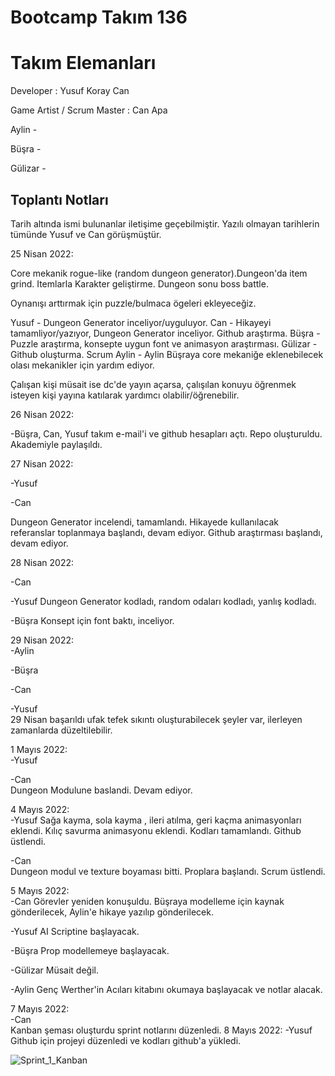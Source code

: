 # Bootcamp Takım 136

# Takım Elemanları 

Developer : Yusuf Koray Can

Game Artist / Scrum Master : Can Apa

Aylin   -

Büşra   -

Gülizar -


## Toplantı Notları

Tarih altında ismi bulunanlar iletişime geçebilmiştir.
Yazılı olmayan tarihlerin tümünde Yusuf ve Can görüşmüştür.

25 Nisan 2022:

Core mekanik rogue-like (random dungeon generator).Dungeon'da item 
grind. Itemlarla Karakter geliştirme. Dungeon sonu boss battle.

Oynanışı arttırmak için puzzle/bulmaca ögeleri ekleyeceğiz. 

Yusuf    - Dungeon Generator inceliyor/uyguluyor.
Can      - Hikayeyi tamamliyor/yazıyor, Dungeon Generator inceliyor. 
           Github araştırma.
Büşra    - Puzzle araştırma, konsepte uygun font ve animasyon araştırması.
Gülizar  - Github oluşturma. Scrum 
Aylin    - Aylin Büşraya core mekaniğe eklenebilecek olası mekanikler
           için yardım ediyor. 

Çalışan kişi müsait ise dc'de yayın açarsa, çalışılan konuyu öğrenmek
isteyen kişi yayına katılarak yardımcı olabilir/öğrenebilir.


26 Nisan 2022: 

-Büşra, Can, Yusuf
 takım e-mail'i ve github hesapları açtı. Repo oluşturuldu. Akademiyle paylaşıldı.

27 Nisan 2022:

-Yusuf

-Can

 Dungeon Generator incelendi, tamamlandı. Hikayede kullanılacak referanslar toplanmaya başlandı, devam ediyor. Github araştırması başlandı, devam ediyor.

28 Nisan 2022:

-Can

-Yusuf
 Dungeon Generator kodladı, random odaları kodladı, yanlış kodladı.

-Büşra
 Konsept için font baktı, inceliyor.

29 Nisan 2022:\
-Aylin

-Büşra

-Can

-Yusuf\
 29 Nisan başarıldı ufak tefek sıkıntı oluşturabilecek şeyler var, ilerleyen zamanlarda düzeltilebilir.

1 Mayıs 2022:\
-Yusuf

-Can\
 Dungeon Modulune baslandi. Devam ediyor.

4 Mayıs 2022:\
-Yusuf
 Sağa kayma, sola kayma , ileri atılma, geri kaçma animasyonları eklendi. Kılıç savurma animasyonu eklendi. Kodları tamamlandı. Github üstlendi.

-Can\
 Dungeon modul ve texture boyaması bitti. Proplara başlandı. Scrum üstlendi.

5 Mayıs 2022:\
-Can
 Görevler yeniden konuşuldu. Büşraya modelleme için kaynak gönderilecek, Aylin'e hikaye yazılıp gönderilecek.

-Yusuf
 AI Scriptine başlayacak.

-Büşra
 Prop modellemeye başlayacak.

-Gülizar
 Müsait değil.

-Aylin
 Genç Werther'in Acıları kitabını okumaya başlayacak ve notlar alacak. 

7 Mayıs 2022:\
-Can  
Kanban şeması oluşturdu sprint notlarını düzenledi.
8 Mayıs 2022:
-Yusuf
Github için projeyi düzenledi ve kodları github'a yükledi.


 


![Sprint_1_Kanban](https://user-images.githubusercontent.com/104436686/167307151-e31796ff-81a9-4726-b24c-00ea13854640.png)




